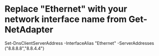 # Replace "Ethernet" with your network interface name from Get-NetAdapter
Set-DnsClientServerAddress -InterfaceAlias "Ethernet" -ServerAddresses ("8.8.8.8","8.8.4.4")
